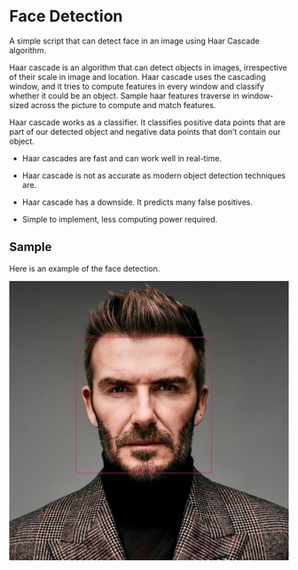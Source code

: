 # Face Detection

A simple script that can detect face in an image using Haar Cascade algorithm.

Haar cascade is an algorithm that can detect objects in images, irrespective of their scale in image and location. Haar cascade uses the cascading window, and it tries to compute features in every window and classify whether it could be an object. Sample haar features traverse in window-sized across the picture to compute and match features. 

Haar cascade works as a classifier. It classifies positive data points that are part of our detected object and negative data points that don’t contain our object.

- Haar cascades are fast and can work well in real-time.

- Haar cascade is not as accurate as modern object detection techniques are.

- Haar cascade has a downside. It predicts many false positives.

- Simple to implement, less computing power required.

## Sample

Here is an example of the face detection.

![Alt text](image/face_detection.jpg "Face Detection")